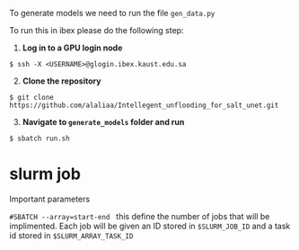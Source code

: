 To generate models we need to run the file `gen_data.py`

To run this in ibex please do the following step: 
  1. **Log in to a GPU login node**
     
  `$ ssh -X <USERNAME>@glogin.ibex.kaust.edu.sa`
    
  2. **Clone the repository**
  
  ```
  $ git clone https://github.com/alaliaa/Intellegent_unflooding_for_salt_unet.git
  ```

  3. **Navigate to  `generate_models` folder and run**
  
  `$ sbatch run.sh` 


# slurm job 
Important parameters 

`#SBATCH --array=start-end ` this define the number of jobs that will be implimented. Each job will be given an ID stored in `$SLURM_JOB_ID` and a task id stored in `$SLURM_ARRAY_TASK_ID`

